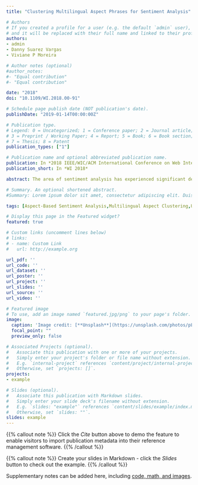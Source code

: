 ```yaml
---
title: "Clustering Multilingual Aspect Phrases for Sentiment Analysis"

# Authors
# If you created a profile for a user (e.g. the default `admin` user), write the username (folder name) here 
# and it will be replaced with their full name and linked to their profile.
authors:
- admin
- Danny Suarez Vargas
- Viviane P Moreira

# Author notes (optional)
#author_notes:
#- "Equal contribution"
#- "Equal contribution"

date: "2018"
doi: "10.1109/WI.2018.00-91"

# Schedule page publish date (NOT publication's date).
publishDate: "2019-01-14T00:00:00Z"

# Publication type.
# Legend: 0 = Uncategorized; 1 = Conference paper; 2 = Journal article;
# 3 = Preprint / Working Paper; 4 = Report; 5 = Book; 6 = Book section;
# 7 = Thesis; 8 = Patent
publication_types: ["1"]

# Publication name and optional abbreviated publication name.
publication: In *2018 IEEE/WIC/ACM International Conference on Web Intelligence (WI)*
publication_short: In *WI 2018*

abstract: The area of sentiment analysis has experienced significant developments in the last few years. More specifically, there has been growing interest in aspect-based sentiment analysis in which the goal is to extract, group, and rate the overall opinion about the features of the entity being evaluated. Techniques for aspect extraction can produce an undesirably large number of aspects - with many of those relating to the same product feature. This problem is aggravated when the reviews are written in many languages. In this paper, we address the novel task of multilingual aspect clustering which aims at grouping together the aspects extracted from reviews written in several languages. We contribute with a proposal of techniques to tackle this problem and test them on reviews written in five languages. Our experiments show that our unsupervised clustering technique achieves results that outperform a semi-supervised baseline in many cases.

# Summary. An optional shortened abstract.
#Summary: Lorem ipsum dolor sit amet, consectetur adipiscing elit. Duis posuere tellus ac convallis placerat. Proin tincidunt magna sed ex sollicitudin condimentum.

tags: [Aspect-Based Sentiment Analysis,Multilingual Aspect Clustering,Unsupervised Learning,Word Embeddings]

# Display this page in the Featured widget?
featured: true

# Custom links (uncomment lines below)
# links:
# - name: Custom Link
#   url: http://example.org

url_pdf: ''
url_code: ''
url_dataset: ''
url_poster: ''
url_project: ''
url_slides: ''
url_source: ''
url_video: ''

# Featured image
# To use, add an image named `featured.jpg/png` to your page's folder. 
image:
  caption: 'Image credit: [**Unsplash**](https://unsplash.com/photos/pLCdAaMFLTE)'
  focal_point: ""
  preview_only: false

# Associated Projects (optional).
#   Associate this publication with one or more of your projects.
#   Simply enter your project's folder or file name without extension.
#   E.g. `internal-project` references `content/project/internal-project/index.md`.
#   Otherwise, set `projects: []`.
projects:
- example

# Slides (optional).
#   Associate this publication with Markdown slides.
#   Simply enter your slide deck's filename without extension.
#   E.g. `slides: "example"` references `content/slides/example/index.md`.
#   Otherwise, set `slides: ""`.
slides: example
---
```


{{% callout note %}}
Click the *Cite* button above to demo the feature to enable visitors to import publication metadata into their reference management software.
{{% /callout %}}

{{% callout note %}}
Create your slides in Markdown - click the *Slides* button to check out the example.
{{% /callout %}}

Supplementary notes can be added here, including [code, math, and images](https://wowchemy.com/docs/writing-markdown-latex/).
